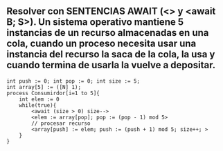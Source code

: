 ## Resolver con SENTENCIAS AWAIT (<> y <await B; S>). Un sistema operativo mantiene 5 instancias de un recurso almacenadas en una cola, cuando un proceso necesita usar una instancia del recurso la saca de la cola, la usa y cuando termina de usarla la vuelve a depositar.

```
int push := 0; int pop := 0; int size := 5;
int array[5] := ([N] 1);
process Consumirdor[i=1 to 5]{
    int elem := 0
    while(true){
        <await (size > 0) size-->
        <elem := array[pop]; pop := (pop - 1) mod 5>
        // procesar recurso
        <array[push] := elem; push := (push + 1) mod 5; size++; >
    }
}
```